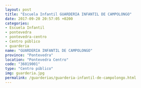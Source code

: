 ```yaml
---
layout: post
title: "Escuela Infantil GUARDERIA INFANTIL DE CAMPOLONGO"
date: 2017-09-20 20:57:05 +0200
categories:
- Escuela Infantil
- pontevedra
- pontevedra-centro
- Centro público
- guarderia
name: "GUARDERIA INFANTIL DE CAMPOLONGO"
province: "Pontevedra"
location: "Pontevedra Centro"
code: "36019001"
type: "Centro público"
img: guarderia.jpg
permalink: /guarderias/guarderia-infantil-de-campolongo.html
---
```

